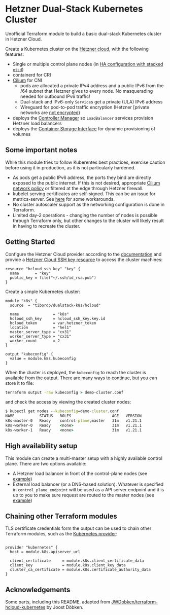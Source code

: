 # Hetzner Dual-Stack Kubernetes Cluster

Unofficial Terraform module to build a basic dual-stack Kubernetes cluster in Hetzner Cloud.

Create a Kubernetes cluster on the [Hetzner cloud](https://registry.terraform.io/providers/hetznercloud/hcloud/latest/docs), with the following features:

- Single or multiple control plane nodes (in [HA configuration with stacked `etcd`](https://kubernetes.io/docs/setup/production-environment/tools/kubeadm/high-availability/))
- containerd for CRI
- [Cilium](https://cilium.io/) for CNI
  - pods are allocated a private IPv4 address and a public IPv6 from the /64 subnet that Hetzner gives to every node. No masquerading needed for outbound IPv6 traffic!
  - Dual-stack and IPv6-only `Service`s get a private (ULA) IPv6 address
  - Wireguard for pod-to-pod traffic encryption (Hetzner [private networks are [not encrypted](https://docs.hetzner.com/cloud/networks/faq/#is-traffic-inside-hetzner-cloud-networks-encrypted))
- deploys the [Controller Manager](https://github.com/hetznercloud/hcloud-cloud-controller-manager) so `LoadBalancer` services provision Hetzner load balancers
- deploys the [Container Storage Interface](https://github.com/hetznercloud/csi-driver) for dynamic provisioning of volumes

## Some important notes

While this module tries to follow Kuberentes best practices, exercise caution before using it in production, as it is not particularly hardened.

- As pods get a public IPv6 address, the ports they bind are directly exposed to the public internet. If this is not desired, appropriate [Cilium network policy](https://docs.cilium.io/en/v1.10.0-rc1/policy/) or filtered at the edge through Hetzner firewall.
- kubelet serving certificates are self-signed. This can be an issue for metrics-server. See [here](https://kubernetes.io/docs/tasks/administer-cluster/kubeadm/kubeadm-certs/#kubelet-serving-certs) for some workarounds.
- No cluster autoscaler support as the networking configuration is done in Terraform.
- Limited day-2 operations - changing the number of nodes is possible through Terraform only, but other changes to the cluster will likely result in having to recreate the cluster.

## Getting Started

Configure the Hetzner Cloud provider according to the [documentation](https://registry.terraform.io/providers/hetznercloud/hcloud/latest/docs) and provide a [Hetzner Cloud SSH key resource](https://registry.terraform.io/providers/hetznercloud/hcloud/latest/docs/resources/ssh_key) to access the cluster machines:

```hcl
resource "hcloud_ssh_key" "key" {
  name       = "key"
  public_key = file("~/.ssh/id_rsa.pub")
}
```

Create a simple Kubernetes cluster:

```hcl
module "k8s" {
  source  = "tibordp/dualstack-k8s/hcloud"

  name               = "k8s"
  hcloud_ssh_key     = hcloud_ssh_key.key.id
  hcloud_token       = var.hetzner_token
  location           = "hel1"
  master_server_type = "cx31"
  worker_server_type = "cx31"
  worker_count       = 2
}

output "kubeconfig" {
  value = module.k8s.kubeconfig
}
```

When the cluster is deployed, the `kubeconfig` to reach the cluster is available from the output. There are many ways to continue, but you can store it to file:

```cmd
terraform output -raw kubeconfig > demo-cluster.conf
```

and check the access by viewing the created cluster nodes:

```cmd
$ kubectl get nodes --kubeconfig=demo-cluster.conf
NAME           STATUS   ROLES                  AGE   VERSION
k8s-master-0   Ready    control-plane,master   31m   v1.21.1
k8s-worker-0   Ready    <none>                 31m   v1.21.1
k8s-worker-1   Ready    <none>                 31m   v1.21.1
```

## High availability setup

This module can create a multi-master setup with a highly available control plane. There are two options available:

- A Hetzner load balancer in front of the control-plane nodes (see [example](./examples/ha_load_balancer.tf))
- External load balancer (or a DNS-based solution). Whatever is specified in `control_plane_endpoint` will be used as a API server endpoint and it is up to you to make sure request are routed to the master nodes  (see [example](./examples/ha_dns_name.tf))

## Chaining other Terraform modules

TLS certificate credentials form the output can be used to chain other Terraform modules, such as the [Kubernetes provider](https://registry.terraform.io/providers/hashicorp/kubernetes/latest/docs):

```hcl

provider "kubernetes" {
  host = module.k8s.apiserver_url

  client_certificate     = module.k8s.client_certificate_data
  client_key             = module.k8s.client_key_data
  cluster_ca_certificate = module.k8s.certificate_authority_data
}
```

## Acknowledgements 

Some parts, including this README, adapted from [JWDobken/terraform-hcloud-kubernetes](https://github.com/JWDobken/terraform-hcloud-kubernetes) by Joost Döbken.